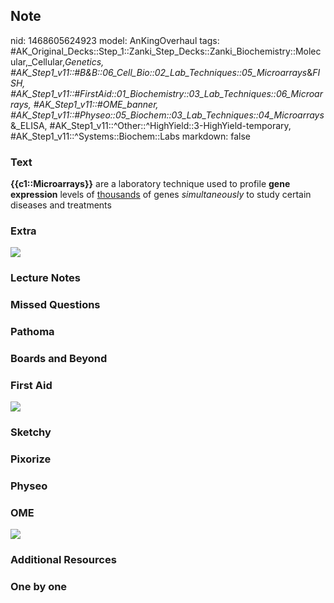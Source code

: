 ## Note
nid: 1468605624923
model: AnKingOverhaul
tags: #AK_Original_Decks::Step_1::Zanki_Step_Decks::Zanki_Biochemistry::Molecular,_Cellular,_Genetics, #AK_Step1_v11::#B&B::06_Cell_Bio::02_Lab_Techniques::05_Microarrays_&_FISH, #AK_Step1_v11::#FirstAid::01_Biochemistry::03_Lab_Techniques::06_Microarrays, #AK_Step1_v11::#OME_banner, #AK_Step1_v11::#Physeo::05_Biochem::03_Lab_Techniques::04_Microarrays_&_ELISA, #AK_Step1_v11::^Other::^HighYield::3-HighYield-temporary, #AK_Step1_v11::^Systems::Biochem::Labs
markdown: false

### Text
<div>
  <div>
    <div>
      <div>
        <b>{{c1::Microarrays}}</b> are a laboratory technique used
        to profile <b>gene expression</b> levels of
        <u>thousands</u> of genes <i>simultaneously</i> to study
        certain diseases and treatments
      </div>
    </div>
  </div>
</div>

### Extra
<img src="cDNA-microarray-experiment.jpg">

### Lecture Notes


### Missed Questions


### Pathoma


### Boards and Beyond


### First Aid
<img src="tmp5_3B6V.png">

### Sketchy


### Pixorize


### Physeo


### OME
<div class="ome-widget">
  <a href="https://onlinemeded.org?ref=anki"><img src=
  "_OME_AnkiFlashcards_General_7.png"></a>
</div>

### Additional Resources


### One by one

